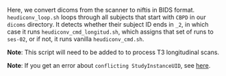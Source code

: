 Here, we convert dicoms from the scanner to niftis in BIDS format. `heudiconv_loop.sh` loops through all subjects that start with `CBPD` in our `dicoms` directory. It detects whether their subject ID ends in `_2`, in which case it runs `heudiconv_cmd_longitud.sh`, which assigns that set of runs to `ses-02`, or if not, it runs vanilla `heudiconv_cmd.sh`.

**Note**: This script will need to be added to to process T3 longitudinal scans.

**Note**: If you get an error about `conflicting StudyInstanceUID`, see [here](https://github.com/mackeylab/bids_ppc_scripts/utilities).
